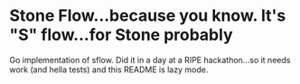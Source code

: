 # Stone Flow...because you know. It's "S" flow...for Stone probably
Go implementation of sflow. Did it in a day at a RIPE hackathon...so it needs
work (and hella tests) and this README is lazy mode.

